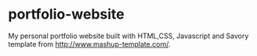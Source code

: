 # portfolio-website
My personal portfolio website built with HTML,CSS, Javascript and Savory template from http://www.mashup-template.com/.
